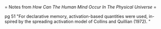 = Notes from *How Can The Human Mind Occur In The Physical Universe* =



pg 51  "For declarative memory, activation-based quantities were used, in-
spired by the spreading activation model of Collins and Quillian (1972).
"